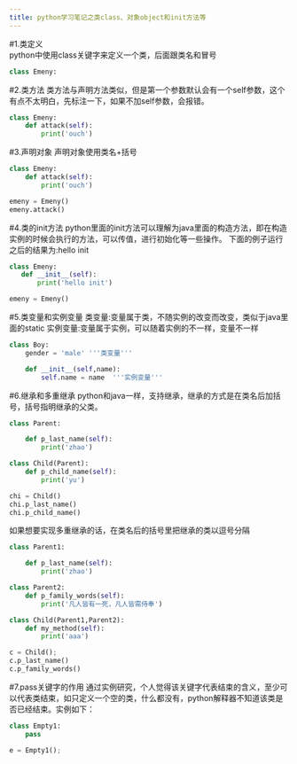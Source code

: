 ```yaml
---
title: python学习笔记之类class、对象object和init方法等
---
```

#1.类定义  
python中使用class关键字来定义一个类，后面跟类名和冒号 
```python
class Emeny:
```
#2.类方法
类方法与声明方法类似，但是第一个参数默认会有一个self参数，这个有点不太明白，先标注一下，如果不加self参数，会报错。
```python
class Emeny:
    def attack(self):
        print('ouch')
```
#3.声明对象
声明对象使用类名+括号
```python
class Emeny:
    def attack(self):
        print('ouch')

emeny = Emeny()
emeny.attack()
```
#4.类的init方法
python里面的init方法可以理解为java里面的构造方法，即在构造实例的时候会执行的方法，可以传值，进行初始化等一些操作。  下面的例子运行之后的结果为:hello init
```python
class Emeny:
   def __init__(self):
       print('hello init')

emeny = Emeny()

```

#5.类变量和实例变量
类变量:变量属于类，不随实例的改变而改变，类似于java里面的static
实例变量:变量属于实例，可以随着实例的不一样，变量不一样
```python
class Boy:
    gender = 'male' '''类变量'''

    def __init__(self,name):
        self.name = name  '''实例变量'''

```

#6.继承和多重继承
python和java一样，支持继承，继承的方式是在类名后加括号，括号指明继承的父类。  
```python
class Parent:

    def p_last_name(self):
        print('zhao')

class Child(Parent):
    def p_child_name(self):
        print('yu')

chi = Child()
chi.p_last_name()
chi.p_child_name()

```
如果想要实现多重继承的话，在类名后的括号里把继承的类以逗号分隔
```python
class Parent1:

    def p_last_name(self):
        print('zhao')

class Parent2:
    def p_family_words(self):
        print('凡人皆有一死，凡人皆需侍奉')

class Child(Parent1,Parent2):
    def my_method(self):
        print('aaa')

c = Child();
c.p_last_name()
c.p_family_words()


```

#7.pass关键字的作用
通过实例研究，个人觉得该关键字代表结束的含义，至少可以代表类结束，如只定义一个空的类，什么都没有，python解释器不知道该类是否已经结束。实例如下：  

```python
class Empty1:
    pass

e = Empty1();
```
 


  

  
